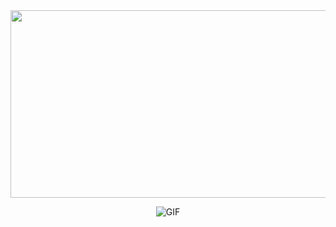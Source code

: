 <img src="https://media.discordapp.net/attachments/1371357679959670857/1371359373162578010/New_Project_84.png?ex=6822d971&is=682187f1&hm=3c7cf8f6891d2c63925e2ab066a349efa93105010b816749c928f2871df018ec&=&format=webp&quality=lossless" width="1000" height="300">

<p align="center">
  <img src="https://www.icegif.com/wp-content/uploads/2023/04/icegif-1365.gif" alt="GIF">
</p>
